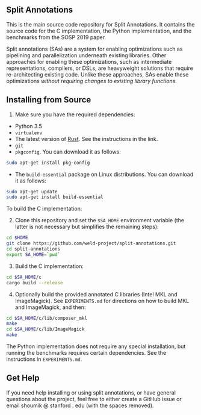 ## Split Annotations

This is the main source code repository for Split Annotations. It contains the source code for the C implementation, the Python implementation, and the benchmarks from the SOSP 2019 paper.

Split annotations (SAs) are a system for enabling optimizations such as pipelining and parallelization underneath existing libraries. Other approaches for enabling these optimizations, such as intermediate representations, compilers, or DSLs, are heavyweight solutions that require re-architecting existing code. Unlike these approaches, SAs enable these optimizations _without requiring changes to existing library functions_.

## Installing from Source

1. Make sure you have the required dependencies:

  * Python 3.5
  * `virtualenv`
  * The latest version of [Rust](https://rustup.rs/). See the instructions in the link.
  * `git`
  * `pkgconfig`. You can download it as follows:
  
  ```bash
  sudo apt-get install pkg-config
  ```
  
  * The `build-essential` package on Linux distributions. You can download it as follows:
  
  ```bash
  sudo apt-get update
  sudo apt-get install build-essential
  ```
  
To build the C implementation:
  
2. Clone this repository and set the `$SA_HOME` environment variable (the latter is not necessary but simplifies the remaining steps):

  ```bash
  cd $HOME
  git clone https://github.com/weld-project/split-annotations.git
  cd split-annotations
  export SA_HOME=`pwd`
  ```
  
3. Build the C implementation:

  ```bash
  cd $SA_HOME/c
  cargo build --release
  ```
   
4. Optionally build the provided annotated C libraries (Intel MKL and ImageMagick). See `EXPERIMENTS.md` for directions on how to build MKL and ImageMagick, and then:

  ```bash
  cd $SA_HOME/c/lib/composer_mkl
  make
  cd $SA_HOME/c/lib/ImageMagick
  make
  ```
  
The Python implementation does not require any special installation, but running the benchmarks requires certain dependencies. See the instructions in `EXPERIMENTS.md`.

## Get Help

If you need help installing or using split annotations, or have general questions about the project, feel free to either create a GitHub issue or email shoumik @ stanford . edu (with the spaces removed).
